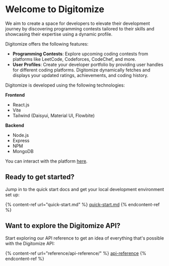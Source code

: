# Welcome to Digitomize

We aim to create a space for developers to elevate their development journey by discovering programming contests tailored to their skills and showcasing their expertise using a dynamic profile.

Digitomize offers the following features:

* **Programming Contests**: Explore upcoming coding contests from platforms like LeetCode, Codeforces, CodeChef, and more.&#x20;
* **User Profiles**: Create your developer portfolio by providing user handles for different coding platforms. Digitomize dynamically fetches and displays your updated ratings, achievements, and coding history.

Digitomize is developed using the following technologies:

**Frontend**

* React.js
* Vite
* Tailwind (Daisyui, Material UI, Flowbite)

**Backend**

* Node.js
* Express
* NPM
* MongoDB

You can interact with the platform [here](https://www.digitomize.com/).

## Ready to get started?

Jump in to the quick start docs and get your local development environment set up:

{% content-ref url="quick-start.md" %}
[quick-start.md](quick-start.md)
{% endcontent-ref %}

## Want to explore the Digitomize API?

Start exploring our API reference to get an idea of everything that's possible with the Digitomize API:

{% content-ref url="reference/api-reference/" %}
[api-reference](reference/api-reference/)
{% endcontent-ref %}
